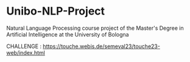# Unibo-NLP-Project
Natural Language Processing course project of the Master's Degree in Artificial Intelligence at the University of Bologna


CHALLENGE : https://touche.webis.de/semeval23/touche23-web/index.html
